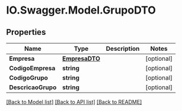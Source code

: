 # IO.Swagger.Model.GrupoDTO
## Properties

Name | Type | Description | Notes
------------ | ------------- | ------------- | -------------
**Empresa** | [**EmpresaDTO**](EmpresaDTO.md) |  | [optional] 
**CodigoEmpresa** | **string** |  | [optional] 
**CodigoGrupo** | **string** |  | [optional] 
**DescricaoGrupo** | **string** |  | [optional] 

[[Back to Model list]](../README.md#documentation-for-models) [[Back to API list]](../README.md#documentation-for-api-endpoints) [[Back to README]](../README.md)

